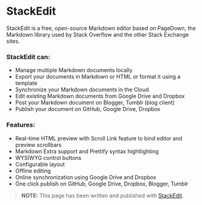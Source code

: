 StackEdit
=========

StackEdit is a free, open-source Markdown editor based on PageDown, the Markdown library used by Stack Overflow and the other Stack Exchange sites.

### StackEdit can:
 
 - Manage multiple Markdown documents locally
 - Export your documents in Markdown or HTML or format it using a template
 - Synchronize your Markdown documents in the Cloud
 - Edit existing Markdown documents from Google Drive and Dropbox
 - Post your Markdown document on Blogger, Tumblr (blog client)
 - Publish your document on GitHub, Google Drive, Dropbox

### Features:

 - Real-time HTML preview with Scroll Link feature to bind editor and preview scrollbars
 - Markdown Extra support and Prettify syntax hightlighting
 - WYSIWYG control buttons
 - Configurable layout
 - Offline editing
 - Online synchronization using Google Drive and Dropbox
 - One click publish on GitHub, Google Drive, Dropbox, Blogger, Tumblr

> **NOTE:** This page has been written and published with [StackEdit][1].

  [1]: http://benweet.github.io/stackedit/ "StackEdit"